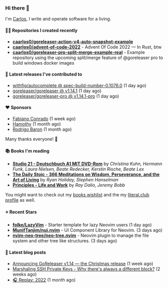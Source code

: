 ### Hi there 👋

I'm [Carlos](https://caarlos0.dev), I write and operate software for a living.

#### 👨‍💻 Repositories I created recently
- **[caarlos0/goreleaser-action-v4-auto-snapshot-example](https://github.com/caarlos0/goreleaser-action-v4-auto-snapshot-example)**
- **[caarlos0/advent-of-code-2022](https://github.com/caarlos0/advent-of-code-2022)** - Advent Of Code 2022 — In Rust, btw
- **[caarlos0/goreleaser-pro-split-merge-example-real](https://github.com/caarlos0/goreleaser-pro-split-merge-example-real)** - Example repository using the upcoming split/merge feature of @goreleaser pro to build windows docker images

#### 🚀 Latest releases I've contributed to


- [withfig/autocomplete @ spec-build-number-0.1076.0](https://github.com/withfig/autocomplete/releases/tag/spec-build-number-0.1076.0) (1 day ago)
- [goreleaser/goreleaser @ v1.14.1](https://github.com/goreleaser/goreleaser/releases/tag/v1.14.1) (1 day ago)
- [goreleaser/goreleaser-pro @ v1.14.1-pro](https://github.com/goreleaser/goreleaser-pro/releases/tag/v1.14.1-pro) (1 day ago)

#### ❤️ Sponsors
- [Fabiano Conrado](https://github.com/fconhkd) (1 week ago)
- [Hamothy](https://github.com/sgoudham) (1 month ago)
- [Rodrigo Baron](https://github.com/rodrigobaron) (1 month ago)

Many thanks everyone! 🙏

#### 📚 Books I'm reading
- **[Studio 21 - Deutschbuch A1 MIT DVD-Rom](https://literal.club/caarlos0/book/laura-nielsen-hermann-funk-beate-redecker-christina-kuhn-kerstin-rische-beate-lex-studio-21-c60yd)** by _Christina Kuhn, Hermann Funk, Laura Nielsen, Beate Redecker, Kerstin Rische, Beate Lex_
- **[The Daily Stoic - 366 Meditations on Wisdom, Perseverance, and the Art of Living](https://literal.club/caarlos0/book/the-daily-stoic-lbfbd)** by _Ryan Holiday, Stephen Hanselman_
- **[Principles - Life and Work](https://literal.club/caarlos0/book/ray-dalioray-daliojeremy-bobbprinciples-a9caw)** by _Ray Dalio, Jeremy Bobb_

You might want to check out my [books
wishlist](https://www.amazon.com.br/hz/wishlist/ls/EB8P7VS717SV) and the my
[literal.club profile](https://literal.club/caarlos0) as well.

#### ⭐ Recent Stars
- **[folke/LazyVim](https://github.com/folke/LazyVim)** - Starter template for lazy Neovim users (1 day ago)
- **[MunifTanjim/nui.nvim](https://github.com/MunifTanjim/nui.nvim)** - UI Component Library for Neovim. (3 days ago)
- **[nvim-neo-tree/neo-tree.nvim](https://github.com/nvim-neo-tree/neo-tree.nvim)** - Neovim plugin to manage the file system and other tree like structures. (3 days ago)

#### 📄 Latest blog posts
- [Announcing GoReleaser v1.14 — the Christmas release](https://carlosbecker.com/posts/goreleaser-v1.14/) (1 week ago)
- [Marshaling SSH Private Keys - Why there&#39;s always a different block?](https://carlosbecker.com/posts/ssh-marshal-private-key/) (2 weeks ago)
- [🎧 Replay: 2022](https://carlosbecker.com/posts/replay-2022/) (1 month ago)
